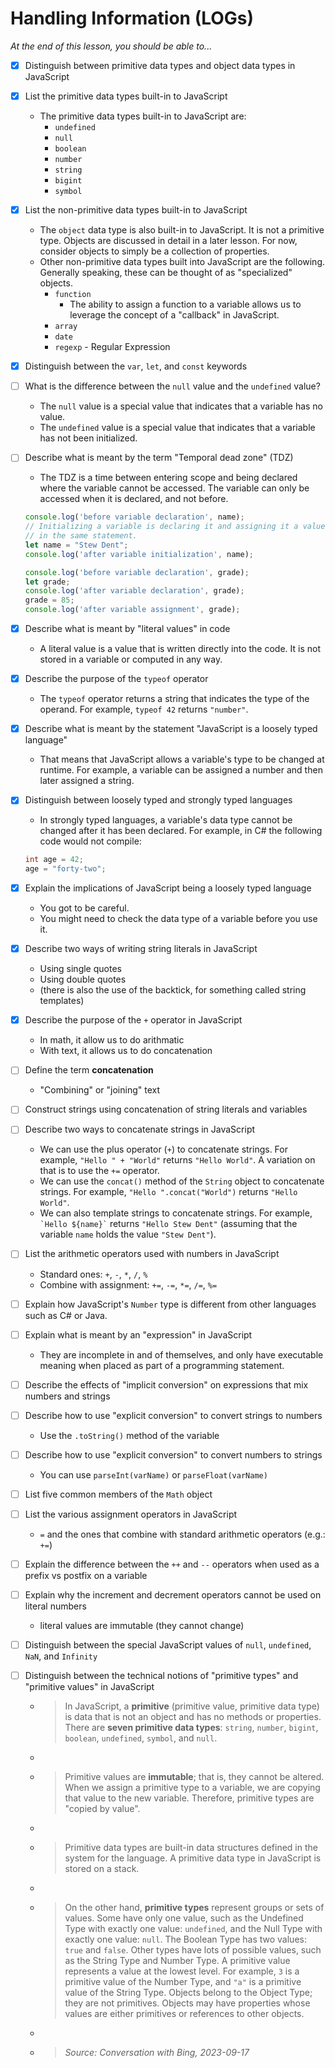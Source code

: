 # Handling Information (LOGs)

*At the end of this lesson, you should be able to...*

- [x] Distinguish between primitive data types and object data types in JavaScript
- [x] List the primitive data types built-in to JavaScript
  - The primitive data types built-in to JavaScript are:
    - `undefined`
    - `null`
    - `boolean`
    - `number`
    - `string`
    - `bigint`
    - `symbol`
- [x] List the non-primitive data types built-in to JavaScript
  - The `object` data type is also built-in to JavaScript. It is not a primitive type. Objects are discussed in detail in a later lesson. For now, consider objects to simply be a collection of properties.
  - Other non-primitive data types built into JavaScript are the following. Generally speaking, these can be thought of as "specialized" objects.
    - `function`
      - The ability to assign a function to a variable allows us to leverage the concept of a "callback" in JavaScript.
    - `array`
    - `date`
    - `regexp` - Regular Expression
- [x] Distinguish between the `var`, `let`, and `const` keywords
- [ ] What is the difference between the `null` value and the `undefined` value?
  - The `null` value is a special value that indicates that a variable has no value.
  - The `undefined` value is a special value that indicates that a variable has not been initialized.
- [ ] Describe what is meant by the term "Temporal dead zone" (TDZ)
  - The TDZ is a time between entering scope and being declared where the variable cannot be accessed. The variable can only be accessed when it is declared, and not before.

  ```js
  console.log('before variable declaration', name);
  // Initializing a variable is declaring it and assigning it a value
  // in the same statement.
  let name = "Stew Dent";
  console.log('after variable initialization', name);

  console.log('before variable declaration', grade);
  let grade;
  console.log('after variable declaration', grade);
  grade = 85;
  console.log('after variable assignment', grade);
  ```

- [x] Describe what is meant by "literal values" in code
  - A literal value is a value that is written directly into the code. It is not stored in a variable or computed in any way.
- [x] Describe the purpose of the `typeof` operator
  - The `typeof` operator returns a string that indicates the type of the operand. For example, `typeof 42` returns `"number"`.
- [x] Describe what is meant by the statement "JavaScript is a loosely typed language"
  - That means that JavaScript allows a variable's type to be changed at runtime. For example, a variable can be assigned a number and then later assigned a string.
- [x] Distinguish between loosely typed and strongly typed languages
  - In strongly typed languages, a variable's data type cannot be changed after it has been declared. For example, in C# the following code would not compile:

  ```cs
  int age = 42;
  age = "forty-two";
  ```

- [x] Explain the implications of JavaScript being a loosely typed language
  - You got to be careful.
  - You might need to check the data type of a variable before you use it.
- [x] Describe two ways of writing string literals in JavaScript
  - Using single quotes
  - Using double quotes
  - (there is also the use of the backtick, for something called string templates)
- [x] Describe the purpose of the `+` operator in JavaScript
  - In math, it allow us to do arithmatic
  - With text, it allows us to do concatenation
- [ ] Define the term **concatenation**
  - "Combining" or "joining" text
- [ ] Construct strings using concatenation of string literals and variables
- [ ] Describe two ways to concatenate strings in JavaScript
  - We can use the plus operator (`+`) to concatenate strings. For example, `"Hello " + "World"` returns `"Hello World"`. A variation on that is to use the `+=` operator.
  - We can use the `concat()` method of the `String` object to concatenate strings. For example, `"Hello ".concat("World")` returns `"Hello World"`.
  - We can also template strings to concatenate strings. For example, `` `Hello ${name}` `` returns `"Hello Stew Dent"` (assuming that the variable `name` holds the value `"Stew Dent"`).
- [ ] List the arithmetic operators used with numbers in JavaScript
  - Standard ones: `+`, `-`, `*`, `/`, `%`
  - Combine with assignment: `+=`, `-=`, `*=`, `/=`, `%=`
- [ ] Explain how JavaScript's `Number` type is different from other languages such as C# or Java.
- [ ] Explain what is meant by an "expression" in JavaScript
  - They are incomplete in and of themselves, and only have executable meaning when placed as part of a programming statement.
- [ ] Describe the effects of "implicit conversion" on expressions that mix numbers and strings
- [ ] Describe how to use "explicit conversion" to convert strings to numbers
  - Use the `.toString()` method of the variable
- [ ] Describe how to use "explicit conversion" to convert numbers to strings
  - You can use `parseInt(varName)` or `parseFloat(varName)`
- [ ] List five common members of the `Math` object
- [ ] List the various assignment operators in JavaScript
  - `=` and the ones that combine with standard arithmetic operators (e.g.: `+=`)
- [ ] Explain the difference between the `++` and `--` operators when used as a prefix vs postfix on a variable
- [ ] Explain why the increment and decrement operators cannot be used on literal numbers
  - literal values are immutable (they cannot change)
- [ ] Distinguish between the special JavaScript values of `null`, `undefined`, `NaN`, and `Infinity`
- [ ] Distinguish between the technical notions of "primitive types" and "primitive values" in JavaScript
  - > In JavaScript, a **primitive** (primitive value, primitive data type) is data that is not an object and has no methods or properties. There are **seven primitive data types**: `string`, `number`, `bigint`, `boolean`, `undefined`, `symbol`, and `null`.
  - >
  - > Primitive values are **immutable**; that is, they cannot be altered. When we assign a primitive type to a variable, we are copying that value to the new variable. Therefore, primitive types are "copied by value".
  - >
  - > Primitive data types are built-in data structures defined in the system for the language. A primitive data type in JavaScript is stored on a stack.
  - >
  - > On the other hand, **primitive types** represent groups or sets of values. Some have only one value, such as the Undefined Type with exactly one value: `undefined`, and the Null Type with exactly one value: `null`. The Boolean Type has two values: `true` and `false`. Other types have lots of possible values, such as the String Type and Number Type. A primitive value represents a value at the lowest level. For example, `3` is a primitive value of the Number Type, and `"a"` is a primitive value of the String Type. Objects belong to the Object Type; they are not primitives. Objects may have properties whose values are either primitives or references to other objects.
  - >
  - > *Source: Conversation with Bing, 2023-09-17*



